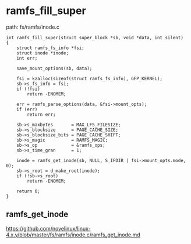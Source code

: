 ramfs_fill_super
========================================

path: fs/ramfs/inode.c
```
int ramfs_fill_super(struct super_block *sb, void *data, int silent)
{
    struct ramfs_fs_info *fsi;
    struct inode *inode;
    int err;

    save_mount_options(sb, data);

    fsi = kzalloc(sizeof(struct ramfs_fs_info), GFP_KERNEL);
    sb->s_fs_info = fsi;
    if (!fsi)
        return -ENOMEM;

    err = ramfs_parse_options(data, &fsi->mount_opts);
    if (err)
        return err;

    sb->s_maxbytes       = MAX_LFS_FILESIZE;
    sb->s_blocksize      = PAGE_CACHE_SIZE;
    sb->s_blocksize_bits = PAGE_CACHE_SHIFT;
    sb->s_magic          = RAMFS_MAGIC;
    sb->s_op             = &ramfs_ops;
    sb->s_time_gran      = 1;

    inode = ramfs_get_inode(sb, NULL, S_IFDIR | fsi->mount_opts.mode, 0);
    sb->s_root = d_make_root(inode);
    if (!sb->s_root)
        return -ENOMEM;

    return 0;
}
```

ramfs_get_inode
----------------------------------------

https://github.com/novelinux/linux-4.x.y/blob/master/fs/ramfs/inode.c/ramfs_get_inode.md
